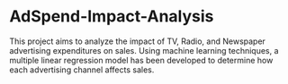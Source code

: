# AdSpend-Impact-Analysis
 This project aims to analyze the impact of TV, Radio, and Newspaper advertising expenditures on sales. Using machine learning techniques, a multiple linear regression model has been developed to determine how each advertising channel affects sales.
